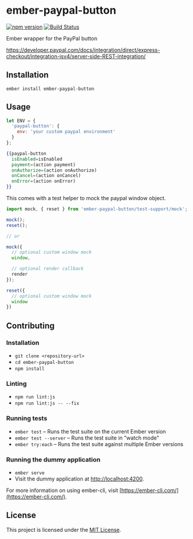 ember-paypal-button
==============================================================================

[![npm version](https://badge.fury.io/js/ember-paypal-button.svg)](https://badge.fury.io/js/ember-paypal-button)
[![Build Status](https://travis-ci.org/peopleconnectus/ember-paypal-button.svg?branch=master)](https://travis-ci.org/peopleconnectus/ember-paypal-button)

Ember wrapper for the PayPal button

https://developer.paypal.com/docs/integration/direct/express-checkout/integration-jsv4/server-side-REST-integration/

Installation
------------------------------------------------------------------------------

```
ember install ember-paypal-button
```


Usage
------------------------------------------------------------------------------

```js
let ENV = {
  'paypal-button': {
    env: 'your custom paypal environment'
  }
};
```

```hbs
{{paypal-button
  isEnabled=isEnabled
  payment=(action payment)
  onAuthorize=(action onAuthorize)
  onCancel=(action onCancel)
  onError=(action onError)
}}
```

This comes with a test helper to mock the paypal window object.

```js
import mock, { reset } from 'ember-paypal-button/test-support/mock';

mock();
reset();

// or

mock({
  // optional custom window mock
  window,

  // optional render callback
  render
});

reset({
  // optional custom window mock
  window
})
```


Contributing
------------------------------------------------------------------------------

### Installation

* `git clone <repository-url>`
* `cd ember-paypal-button`
* `npm install`

### Linting

* `npm run lint:js`
* `npm run lint:js -- --fix`

### Running tests

* `ember test` – Runs the test suite on the current Ember version
* `ember test --server` – Runs the test suite in "watch mode"
* `ember try:each` – Runs the test suite against multiple Ember versions

### Running the dummy application

* `ember serve`
* Visit the dummy application at [http://localhost:4200](http://localhost:4200).

For more information on using ember-cli, visit [https://ember-cli.com/](https://ember-cli.com/).

License
------------------------------------------------------------------------------

This project is licensed under the [MIT License](LICENSE.md).
